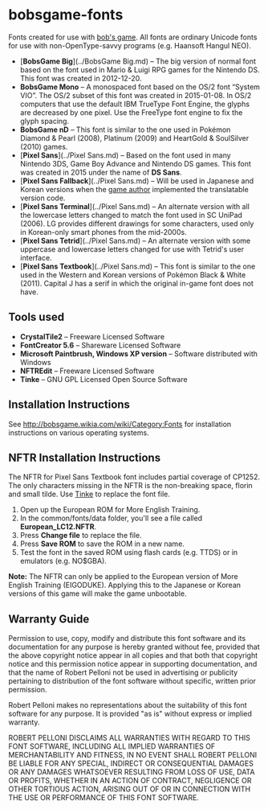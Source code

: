 # bobsgame-fonts
Fonts created for use with [bob's game](https://github.com/bobsgame/bobsgame). All fonts are ordinary Unicode fonts for use with non-OpenType-savvy programs (e.g. Haansoft Hangul NEO).
* [**BobsGame Big**](../BobsGame Big.md) – The big version of normal font based on the font used in Mario & Luigi RPG games for the Nintendo DS. This font was created in 2012-12-20.
* **BobsGame Mono** – A monospaced font based on the OS/2 font “System VIO”. The OS/2 subset of this font was created in 2015-01-08. In OS/2 computers that use the default IBM TrueType Font Engine, the glyphs are decreased by one pixel. Use the FreeType font engine to fix the glyph spacing.
* **BobsGame nD** – This font is similar to the one used in Pokémon Diamond & Pearl (2008), Platinum (2009) and HeartGold & SoulSilver (2010) games.
* [**Pixel Sans**](../Pixel Sans.md) – Based on the font used in many Nintendo 3DS, Game Boy Advance and Nintendo DS games. This font was created in 2015 under the name of **DS Sans**.
* [**Pixel Sans Fallback**](../Pixel Sans.md) – Will be used in Japanese and Korean versions when the [game author](https://github.com/robertpelloni) implemented the translatable version code.
* [**Pixel Sans Terminal**](../Pixel Sans.md) – An alternate version with all the lowercase letters changed to match the font used in SC UniPad (2006). LG provides different drawings for some characters, used only in Korean-only smart phones from the mid-2000s.
* [**Pixel Sans Tetrid**](../Pixel Sans.md) – An alternate version with some uppercase and lowercase letters changed for use with Tetrid's user interface.
* [**Pixel Sans Textbook**](../Pixel Sans.md) – This font is similar to the one used in the Western and Korean versions of Pokémon Black & White (2011). Capital J has a serif in which the original in-game font does not have.

## Tools used
* **CrystalTile2** – Freeware Licensed Software
* **FontCreator 5.6** – Shareware Licensed Software
* **Microsoft Paintbrush, Windows XP version** – Software distributed with Windows
* **NFTREdit** – Freeware Licensed Software
* **Tinke** – GNU GPL Licensed Open Source Software

## Installation Instructions
See http://bobsgame.wikia.com/wiki/Category:Fonts for installation instructions on various operating systems.

## NFTR Installation Instructions
The NFTR for Pixel Sans Textbook font includes partial coverage of CP1252. The only characters missing in the NFTR is the non-breaking space, florin and small tilde. Use [Tinke](https://github.com/pleonex/tinke) to replace the font file.
1. Open up the European ROM for More English Training.
2. In the common/fonts/data folder, you'll see a file called **European_LC12.NFTR**.
3. Press **Change file** to replace the file.
4. Press **Save ROM** to save the ROM in a new name.
5. Test the font in the saved ROM using flash cards (e.g. TTDS) or in emulators (e.g. NO$GBA).

**Note:** The NFTR can only be applied to the European version of More English Training (EIGODUKE). Applying this to the Japanese or Korean versions of this game will make the game unbootable.

## Warranty Guide
Permission to use, copy, modify and distribute this font software and its documentation for any purpose is hereby granted without fee, provided that the above copyright notice appear in all copies and that both that copyright notice and this permission notice appear in supporting documentation, and that the name of Robert Pelloni not be used in advertising or publicity pertaining to distribution of the font software without specific, written prior permission. 

Robert Pelloni makes no representations about the suitability of this font software for any purpose. It is provided "as is" without express or implied warranty. 

ROBERT PELLONI DISCLAIMS ALL WARRANTIES WITH REGARD TO THIS FONT SOFTWARE, INCLUDING ALL IMPLIED WARRANTIES OF MERCHANTABILITY AND FITNESS, IN NO EVENT SHALL ROBERT PELLONI BE LIABLE FOR ANY SPECIAL, INDIRECT OR CONSEQUENTIAL DAMAGES OR ANY DAMAGES WHATSOEVER RESULTING FROM LOSS OF USE, DATA OR PROFITS, WHETHER IN AN ACTION OF CONTRACT, NEGLIGENCE OR OTHER TORTIOUS ACTION, ARISING OUT OF OR IN CONNECTION WITH THE USE OR PERFORMANCE OF THIS FONT SOFTWARE.
